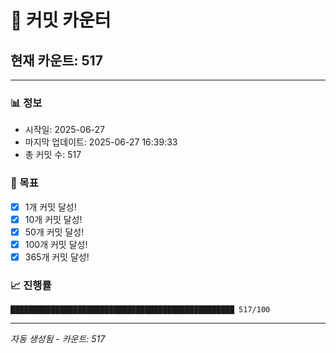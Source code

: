 # 🔢 커밋 카운터

## 현재 카운트: 517

---

### 📊 정보
- 시작일: 2025-06-27
- 마지막 업데이트: 2025-06-27 16:39:33
- 총 커밋 수: 517

### 🎯 목표
- [x] 1개 커밋 달성!
- [x] 10개 커밋 달성!
- [x] 50개 커밋 달성!
- [x] 100개 커밋 달성!
- [x] 365개 커밋 달성!

### 📈 진행률
```
██████████████████████████████████████████████████ 517/100
```

---
*자동 생성됨 - 카운트: 517*

